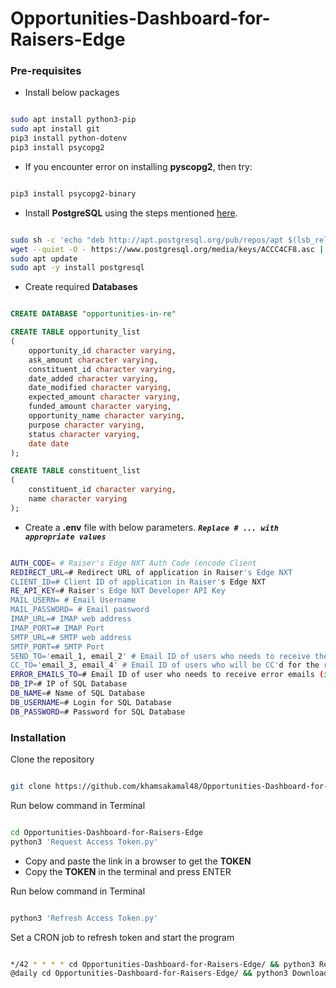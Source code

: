 # Opportunities-Dashboard-for-Raisers-Edge

### Pre-requisites
- Install below packages

```bash

sudo apt install python3-pip
sudo apt install git
pip3 install python-dotenv
pip3 install psycopg2

```
- If you encounter error on installing **pyscopg2**, then try:
```bash

pip3 install psycopg2-binary

```

- Install **PostgreSQL** using the steps mentioned [here](https://www.postgresql.org/download/linux/ubuntu/).
```bash

sudo sh -c 'echo "deb http://apt.postgresql.org/pub/repos/apt $(lsb_release -cs)-pgdg main" > /etc/apt/sources.list.d/pgdg.list'
wget --quiet -O - https://www.postgresql.org/media/keys/ACCC4CF8.asc | sudo apt-key add -
sudo apt update
sudo apt -y install postgresql

```

- Create required **Databases**
```sql

CREATE DATABASE "opportunities-in-re"

CREATE TABLE opportunity_list
(
    opportunity_id character varying,
    ask_amount character varying,
    constituent_id character varying,
    date_added character varying,
    date_modified character varying,
    expected_amount character varying,
    funded_amount character varying,
    opportunity_name character varying,
    purpose character varying,
    status character varying,
    date date
);

CREATE TABLE constituent_list
(
    constituent_id character varying,
    name character varying
);

```

- Create a **.env** file with below parameters. ***`Replace # ... with appropriate values`***

```bash

AUTH_CODE= # Raiser's Edge NXT Auth Code (encode Client 
REDIRECT_URL=# Redirect URL of application in Raiser's Edge NXT
CLIENT_ID=# Client ID of application in Raiser's Edge NXT
RE_API_KEY=# Raiser's Edge NXT Developer API Key
MAIL_USERN= # Email Username
MAIL_PASSWORD= # Email password
IMAP_URL=# IMAP web address
IMAP_PORT=# IMAP Port
SMTP_URL=# SMTP web address
SMTP_PORT=# SMTP Port
SEND_TO='email_1, email_2' # Email ID of users who needs to receive the report
CC_TO='email_3, email_4' # Email ID of users who will be CC'd for the report
ERROR_EMAILS_TO=# Email ID of user who needs to receive error emails (if any)
DB_IP=# IP of SQL Database
DB_NAME=# Name of SQL Database
DB_USERNAME=# Login for SQL Database
DB_PASSWORD=# Password for SQL Database

```

### Installation
Clone the repository
```bash

git clone https://github.com/khamsakamal48/Opportunities-Dashboard-for-Raisers-Edge.git

```

Run below command in Terminal
```bash

cd Opportunities-Dashboard-for-Raisers-Edge
python3 'Request Access Token.py'

```
- Copy and paste the link in a browser to get the **TOKEN**
- Copy the **TOKEN** in the terminal and press ENTER

Run below command in Terminal
```bash

python3 'Refresh Access Token.py'

```

Set a CRON job to refresh token and start the program
```bash

*/42 * * * * cd Opportunities-Dashboard-for-Raisers-Edge/ && python3 Refresh\ Access\ Token.py > /dev/null 2>&1
@daily cd Opportunities-Dashboard-for-Raisers-Edge/ && python3 Download\ Opportunities\ from\ RE.py > /dev/null 2>&1

```